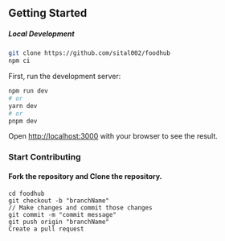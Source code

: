 
## Getting Started
##### Local Development
```bash
git clone https://github.com/sital002/foodhub
npm ci 
```
First, run the development server:

```bash
npm run dev
# or
yarn dev
# or
pnpm dev
```


Open [http://localhost:3000](http://localhost:3000) with your browser to see the result.

### Start Contributing
#### Fork the repository and Clone the repository.

```
cd foodhub
git checkout -b "branchName"
// Make changes and commit those changes 
git commit -m "commit message"
git push origin "branchName"
Create a pull request 
```

